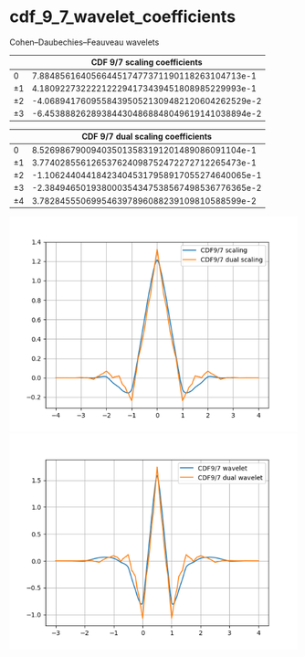 # cdf_9_7_wavelet_coefficients

Cohen–Daubechies–Feauveau wavelets

|| CDF 9/7 scaling coefficients |
|-|-|
| 0|7.884856164056644517477371190118263104713e-1|
| ±1|4.180922732222122294173439451808985229993e-1|
| ±2|-4.068941760955843950521309482120604262529e-2|
| ±3|-6.453888262893844304868848049619141038894e-2|

|| CDF 9/7 dual scaling coefficients |
|-|-|
| 0|8.526986790094035013583191201489086091104e-1|
| ±1|3.774028556126537624098752472272712265473e-1|
| ±2|-1.106244044184234045317958917055274640065e-1|
| ±3|-2.384946501938000354347538567498536776365e-2|
| ±4|3.782845550699546397896088239109810588599e-2|

!['plt'](https://github.com/fukuroder/cdf_9_7_wavelet_coefficients/blob/master/cdf_9_7_scaling.png)
!['plt'](https://github.com/fukuroder/cdf_9_7_wavelet_coefficients/blob/master/cdf_9_7_wavelet.png)
